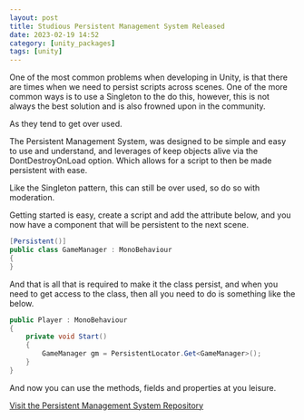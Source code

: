 ```yaml
---
layout: post
title: Studious Persistent Management System Released
date: 2023-02-19 14:52
category: [unity_packages]
tags: [unity]
---
```


One of the most common problems when developing in Unity, is that there are times when we need to persist scripts across scenes. One of the more common ways is to use a Singleton to the do this, however, this is not always the best solution and is also frowned upon in the community. 

As they tend to get over used.

The Persistent Management System, was designed to be simple and easy to use and understand, and leverages of keep objects alive via the DontDestroyOnLoad option. Which allows for a script to then be made persistent with ease.

Like the Singleton pattern, this can still be over used, so do so with moderation.

Getting started is easy, create a script and add the attribute below, and you now have a component that will be persistent to the next scene.

```CS
[Persistent()]
public class GameManager : MonoBehaviour
{
}
```

And that is all that is required to make it the class persist, and when you need to get access to the class, then all you need to do is something like the below.

```CS
public Player : MonoBehaviour
{
    private void Start()
    {
        GameManager gm = PersistentLocator.Get<GameManager>();
    }
}
```

And now you can use the methods, fields and properties at you leisure.

<a href="https://github.com/Studious-Games/PersistentManagementSystem">Visit the Persistent Management System Repository</a>
